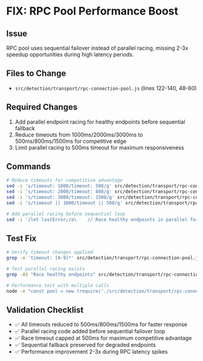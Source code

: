 # FIX: RPC Pool Performance Boost

## Issue
RPC pool uses sequential failover instead of parallel racing, missing 2-3x speedup opportunities during high latency periods.

## Files to Change
- `src/detection/transport/rpc-connection-pool.js` (lines 122-140, 48-60)

## Required Changes
1. Add parallel endpoint racing for healthy endpoints before sequential fallback
2. Reduce timeouts from 1000ms/2000ms/3000ms to 500ms/800ms/1500ms for competitive edge
3. Limit parallel racing to 500ms timeout for maximum responsiveness

## Commands
```bash
# Reduce timeouts for competitive advantage
sed -i 's/timeout: 1000/timeout: 500/g' src/detection/transport/rpc-connection-pool.js
sed -i 's/timeout: 2000/timeout: 800/g' src/detection/transport/rpc-connection-pool.js
sed -i 's/timeout: 3000/timeout: 1500/g' src/detection/transport/rpc-connection-pool.js
sed -i 's/timeout || 1000/timeout || 500/g' src/detection/transport/rpc-connection-pool.js

# Add parallel racing before sequential loop
sed -i '/let lastError;/a\    // Race healthy endpoints in parallel for speed\n    const healthyEndpoints = attempts.filter(ep => ep.health === "healthy");\n    if (healthyEndpoints.length > 1) {\n      const racePromises = healthyEndpoints.map(ep => \n        this.makeRequest(ep, method, params, Math.min(timeout, 500))\n      );\n      try {\n        const result = await Promise.race(racePromises);\n        return result;\n      } catch (raceError) {\n        // Fall through to sequential failover\n      }\n    }' src/detection/transport/rpc-connection-pool.js
```

## Test Fix
```bash
# Verify timeout changes applied
grep -o 'timeout: [0-9]*' src/detection/transport/rpc-connection-pool.js | head -4

# Test parallel racing exists
grep -A5 "Race healthy endpoints" src/detection/transport/rpc-connection-pool.js

# Performance test with multiple calls
node -e "const pool = new (require('./src/detection/transport/rpc-connection-pool.js').RpcConnectionPool)({}); console.log('Pool created, timeouts reduced:', pool.endpoints.get('helius')?.timeout <= 500);"
```

## Validation Checklist
- ✅ All timeouts reduced to 500ms/800ms/1500ms for faster response
- ✅ Parallel racing code added before sequential failover loop
- ✅ Race timeout capped at 500ms for maximum competitive advantage
- ✅ Sequential fallback preserved for degraded endpoints
- ✅ Performance improvement 2-3x during RPC latency spikes